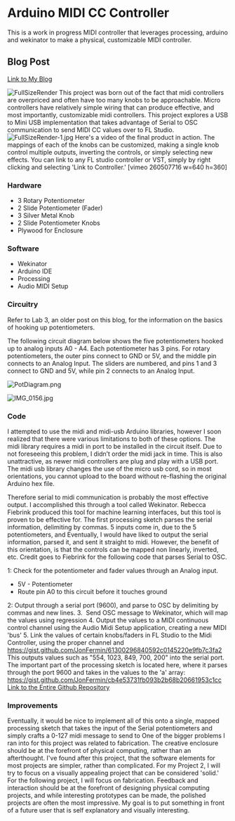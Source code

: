 # Arduino MIDI CC Controller
This is a work in progress MIDI controller that leverages processing, arduino and wekinator to make a physical, customizable MIDI controller.

## Blog Post
[Link to My Blog](https://jonfermin.wordpress.com/2018/03/15/project-1/)

![FullSizeRender](https://jonfermin.files.wordpress.com/2018/03/fullsizerender.jpg?w=2048) This project was born out of the fact that midi controllers are overpriced and often have too many knobs to be approachable. Micro controllers have relatively simple wiring that can produce effective, and most importantly, customizable midi controllers. This project explores a USB to Mini USB implementation that takes advantage of Serial to OSC communication to send MIDI CC values over to FL Studio. ![FullSizeRender-1.jpg](https://jonfermin.files.wordpress.com/2018/03/fullsizerender-1.jpg) Here's a video of the final product in action. The mappings of each of the knobs can be customized, making a single knob control multiple outputs, inverting the controls, or simply selecting new effects. You can link to any FL studio controller or VST, simply by right clicking and selecting 'Link to Controller.' [vimeo 260507716 w=640 h=360]

### Hardware

*   3 Rotary Potentiometer
*   2 Slide Potentiometer (Fader)
*   3 Silver Metal Knob
*   2 Slide Potentiometer Knobs
*   Plywood for Enclosure

### Software

*   Wekinator
*   Arduino IDE
*   Processing
*   Audio MIDI Setup

### Circuitry

Refer to Lab 3, an older post on this blog, for the information on the basics of hooking up potentiometers.

The following circuit diagram below shows the five potentiometers hooked up to analog inputs A0 - A4\. Each potentiometer has 3 pins. For rotary potentiometers, the outer pins connect to GND or 5V, and the middle pin connects to an Analog Input. The sliders are numbered, and pins 1 and 3 connect to GND and 5V, while pin 2 connects to an Analog Input.

![PotDiagram.png](https://jonfermin.files.wordpress.com/2018/03/potdiagram.png)

![IMG_0156.jpg](https://jonfermin.files.wordpress.com/2018/03/img_0156.jpg)

### Code

I attempted to use the midi and midi-usb Arduino libraries, however I soon realized that there were various limitations to both of these options. The midi library requires a midi in port to be installed in the circuit itself. Due to not foreseeing this problem, I didn’t order the midi jack in time. This is also unattractive, as newer midi controllers are plug and play with a USB port. The midi usb library changes the use of the micro usb cord, so in most orientations, you cannot upload to the board without re-flashing the original Arduino hex file.

Therefore serial to midi communication is probably the most effective output. I accomplished this through a tool called Wekinator. Rebecca Fiebrink produced this tool for machine learning interfaces, but this tool is proven to be effective for. The first processing sketch parses the serial information, delimiting by commas. 5 inputs come in, due to the 5 potentiometers, and<span class="Apple-converted-space"></span> Eventually, I would have liked to output the serial information, parsed it, and sent it straight to midi. However, the benefit of this orientation, is that the controls can be mapped non linearly, inverted, etc. Credit goes to Fiebrink for the following code that parses Serial to OSC.

1: Check for the potentiometer and fader values through an Analog input.

*   5V - Potentiometer
*   Route pin A0 to this circuit before it touches ground

2: Output through a serial port (9600), and parse to OSC by delimiting by commas and new lines. 3.  Send OSC message to Wekinator, which will map the values using regression 4\. Output the values to a MIDI continuous control channel using the Audio Midi Setup application, creating a new MIDI 'bus' 5\. Link the values of certain knobs/faders in FL Studio to the Midi Controller, using the proper channel and https://gist.github.com/JonFermin/61300296840592c0145220e9fb7c3fa2 This outputs values such as "554, 1023, 849, 700, 200" into the serial port. The important part of the processing sketch is located here, where it parses through the port 9600 and takes in the values to the 'a' array: https://gist.github.com/JonFermin/cb4e53731fb093b2b68b20661953c1cc [Link to the Entire Github Repository](https://github.com/JonFermin/ArduinoMidiController)

### Improvements

Eventually, it would be nice to implement all of this onto a single, mapped processing sketch that takes the input of the Serial potentiometers and simply crafts a 0-127 midi message to send to One of the bigger problems I ran into for this project was related to fabrication. The creative enclosure should be at the forefront of physical computing, rather than an afterthought. I've found after this project, that the software elements for most projects are simpler, rather than complicated. For my Project 2, I will try to focus on a visually appealing project that can be considered 'solid.' For the following project, I will focus on fabrication. Feedback and interaction should be at the forefront of designing physical computing projects, and while interesting prototypes can be made, the polished projects are often the most impressive. My goal is to put something in front of a future user that is self explanatory and visually interesting.
